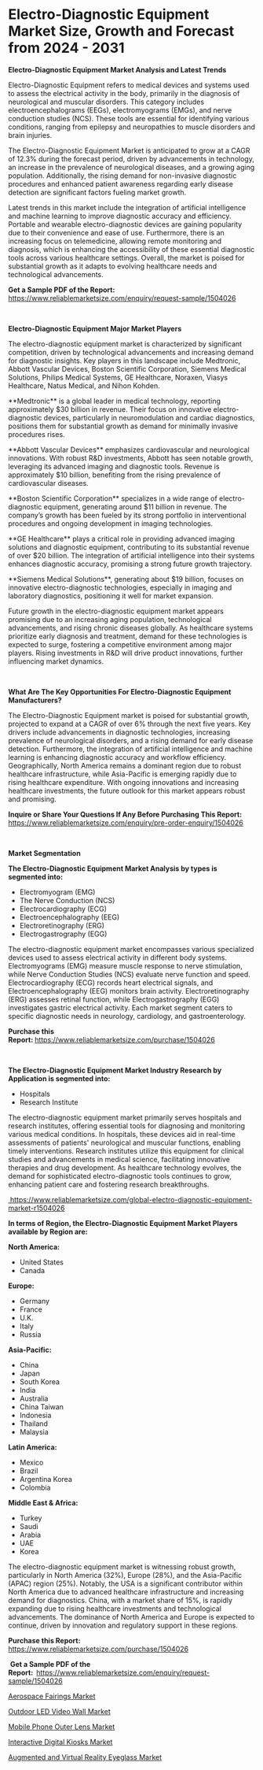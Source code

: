 <p><h1>Electro-Diagnostic Equipment Market Size, Growth and Forecast from 2024 - 2031</h1></p><p><strong>Electro-Diagnostic Equipment Market Analysis and Latest Trends</strong></p>
<p><p>Electro-Diagnostic Equipment refers to medical devices and systems used to assess the electrical activity in the body, primarily in the diagnosis of neurological and muscular disorders. This category includes electroencephalograms (EEGs), electromyograms (EMGs), and nerve conduction studies (NCS). These tools are essential for identifying various conditions, ranging from epilepsy and neuropathies to muscle disorders and brain injuries.</p><p>The Electro-Diagnostic Equipment Market is anticipated to grow at a CAGR of 12.3% during the forecast period, driven by advancements in technology, an increase in the prevalence of neurological diseases, and a growing aging population. Additionally, the rising demand for non-invasive diagnostic procedures and enhanced patient awareness regarding early disease detection are significant factors fueling market growth.</p><p>Latest trends in this market include the integration of artificial intelligence and machine learning to improve diagnostic accuracy and efficiency. Portable and wearable electro-diagnostic devices are gaining popularity due to their convenience and ease of use. Furthermore, there is an increasing focus on telemedicine, allowing remote monitoring and diagnosis, which is enhancing the accessibility of these essential diagnostic tools across various healthcare settings. Overall, the market is poised for substantial growth as it adapts to evolving healthcare needs and technological advancements.</p></p>
<p><strong>Get a Sample PDF of the Report:&nbsp;</strong> <a href="https://www.reliablemarketsize.com/enquiry/request-sample/1504026?utm_campaign=1180&utm_medium=2&utm_source=Github&utm_content=ia&utm_term=27092024&utm_id=electro-diagnostic-equipment">https://www.reliablemarketsize.com/enquiry/request-sample/1504026</a></p>
<p>&nbsp;</p>
<p><strong>Electro-Diagnostic Equipment Major Market Players</strong></p>
<p><p>The electro-diagnostic equipment market is characterized by significant competition, driven by technological advancements and increasing demand for diagnostic insights. Key players in this landscape include Medtronic, Abbott Vascular Devices, Boston Scientific Corporation, Siemens Medical Solutions, Philips Medical Systems, GE Healthcare, Noraxen, Viasys Healthcare, Natus Medical, and Nihon Kohden.</p><p>**Medtronic** is a global leader in medical technology, reporting approximately $30 billion in revenue. Their focus on innovative electro-diagnostic devices, particularly in neuromodulation and cardiac diagnostics, positions them for substantial growth as demand for minimally invasive procedures rises.</p><p>**Abbott Vascular Devices** emphasizes cardiovascular and neurological innovations. With robust R&D investments, Abbott has seen notable growth, leveraging its advanced imaging and diagnostic tools. Revenue is approximately $10 billion, benefiting from the rising prevalence of cardiovascular diseases.</p><p>**Boston Scientific Corporation** specializes in a wide range of electro-diagnostic equipment, generating around $11 billion in revenue. The company’s growth has been fueled by its strong portfolio in interventional procedures and ongoing development in imaging technologies.</p><p>**GE Healthcare** plays a critical role in providing advanced imaging solutions and diagnostic equipment, contributing to its substantial revenue of over $20 billion. The integration of artificial intelligence into their systems enhances diagnostic accuracy, promising a strong future growth trajectory.</p><p>**Siemens Medical Solutions**, generating about $19 billion, focuses on innovative electro-diagnostic technologies, especially in imaging and laboratory diagnostics, positioning it well for market expansion.</p><p>Future growth in the electro-diagnostic equipment market appears promising due to an increasing aging population, technological advancements, and rising chronic diseases globally. As healthcare systems prioritize early diagnosis and treatment, demand for these technologies is expected to surge, fostering a competitive environment among major players. Rising investments in R&D will drive product innovations, further influencing market dynamics.</p></p>
<p>&nbsp;</p>
<p><strong>What Are The Key Opportunities For Electro-Diagnostic Equipment Manufacturers?</strong></p>
<p><p>The Electro-Diagnostic Equipment market is poised for substantial growth, projected to expand at a CAGR of over 6% through the next five years. Key drivers include advancements in diagnostic technologies, increasing prevalence of neurological disorders, and a rising demand for early disease detection. Furthermore, the integration of artificial intelligence and machine learning is enhancing diagnostic accuracy and workflow efficiency. Geographically, North America remains a dominant region due to robust healthcare infrastructure, while Asia-Pacific is emerging rapidly due to rising healthcare expenditure. With ongoing innovations and increasing healthcare investments, the future outlook for this market appears robust and promising.</p></p>
<p><strong>Inquire or Share Your Questions If Any Before Purchasing This Report:</strong> <a href="https://www.reliablemarketsize.com/enquiry/pre-order-enquiry/1504026?utm_campaign=1180&utm_medium=2&utm_source=Github&utm_content=ia&utm_term=27092024&utm_id=electro-diagnostic-equipment">https://www.reliablemarketsize.com/enquiry/pre-order-enquiry/1504026</a></p>
<p>&nbsp;</p>
<p><strong>Market Segmentation</strong></p>
<p><strong>The Electro-Diagnostic Equipment Market Analysis by types is segmented into:</strong></p>
<p><ul><li>Electromyogram (EMG)</li><li>The Nerve Conduction (NCS)</li><li>Electrocardiography (ECG)</li><li>Electroencephalography (EEG)</li><li>Electroretinography (ERG)</li><li>Electrogastrography (EGG)</li></ul></p>
<p><p>The electro-diagnostic equipment market encompasses various specialized devices used to assess electrical activity in different body systems. Electromyograms (EMG) measure muscle response to nerve stimulation, while Nerve Conduction Studies (NCS) evaluate nerve function and speed. Electrocardiography (ECG) records heart electrical signals, and Electroencephalography (EEG) monitors brain activity. Electroretinography (ERG) assesses retinal function, while Electrogastrography (EGG) investigates gastric electrical activity. Each market segment caters to specific diagnostic needs in neurology, cardiology, and gastroenterology.</p></p>
<p><strong>Purchase this Report:&nbsp;</strong><a href="https://www.reliablemarketsize.com/purchase/1504026?utm_campaign=1180&utm_medium=2&utm_source=Github&utm_content=ia&utm_term=27092024&utm_id=electro-diagnostic-equipment">https://www.reliablemarketsize.com/purchase/1504026</a></p>
<p>&nbsp;</p>
<p><strong>The Electro-Diagnostic Equipment Market Industry Research by Application is segmented into:</strong></p>
<p><ul><li>Hospitals</li><li>Research Institute</li></ul></p>
<p><p>The electro-diagnostic equipment market primarily serves hospitals and research institutes, offering essential tools for diagnosing and monitoring various medical conditions. In hospitals, these devices aid in real-time assessments of patients' neurological and muscular functions, enabling timely interventions. Research institutes utilize this equipment for clinical studies and advancements in medical science, facilitating innovative therapies and drug development. As healthcare technology evolves, the demand for sophisticated electro-diagnostic tools continues to grow, enhancing patient care and fostering research breakthroughs.</p></p>
<p><a href="https://www.reliablemarketsize.com/global-electro-diagnostic-equipment-market-r1504026?utm_campaign=1180&utm_medium=2&utm_source=Github&utm_content=ia&utm_term=27092024&utm_id=electro-diagnostic-equipment">&nbsp;https://www.reliablemarketsize.com/global-electro-diagnostic-equipment-market-r1504026</a></p>
<p><strong>In terms of Region, the Electro-Diagnostic Equipment Market Players available by Region are:</strong></p>
<p>
    <p> <strong> North America: </strong>
        <ul>
            <li>United States</li>
            <li>Canada</li>
        </ul>
        </p> 
    <p> <strong> Europe: </strong>
        <ul>
            <li>Germany</li>
            <li>France</li>
            <li>U.K.</li>
            <li>Italy</li>
            <li>Russia</li>
        </ul>
        </p> 
    <p> <strong> Asia-Pacific: </strong>
        <ul>
            <li>China</li>
            <li>Japan</li>
            <li>South Korea</li>
            <li>India</li>
            <li>Australia</li>
            <li>China Taiwan</li>
            <li>Indonesia</li>
            <li>Thailand</li>
            <li>Malaysia</li>
        </ul>
        </p> 
    <p> <strong> Latin America: </strong>
        <ul>
            <li>Mexico</li>
            <li>Brazil</li>
            <li>Argentina Korea</li>
            <li>Colombia</li>
        </ul>
        </p> 
    <p> <strong> Middle East & Africa: </strong>
        <ul>
            <li>Turkey</li>
            <li>Saudi</li>
            <li>Arabia</li>
            <li>UAE</li>
            <li>Korea</li>
        </ul>
    </p>
    </p>
<p><p>The electro-diagnostic equipment market is witnessing robust growth, particularly in North America (32%), Europe (28%), and the Asia-Pacific (APAC) region (25%). Notably, the USA is a significant contributor within North America due to advanced healthcare infrastructure and increasing demand for diagnostics. China, with a market share of 15%, is rapidly expanding due to rising healthcare investments and technological advancements. The dominance of North America and Europe is expected to continue, driven by innovation and regulatory support in these regions.</p></p>
<p><strong>Purchase this Report: </strong><a href="https://www.reliablemarketsize.com/purchase/1504026?utm_campaign=1180&utm_medium=2&utm_source=Github&utm_content=ia&utm_term=27092024&utm_id=electro-diagnostic-equipment">https://www.reliablemarketsize.com/purchase/1504026</a></p>
<p>&nbsp;<strong>Get a Sample PDF of the Report:&nbsp;&nbsp;</strong><a href="https://www.reliablemarketsize.com/enquiry/request-sample/1504026?utm_campaign=1180&utm_medium=2&utm_source=Github&utm_content=ia&utm_term=27092024&utm_id=electro-diagnostic-equipment">https://www.reliablemarketsize.com/enquiry/request-sample/1504026</a></p>
<p><strong></strong></p>
<p><p><a href="https://github.com/BryceTownsendr/Market-Research-Report-List-6/blob/main/aerospace-fairings-market.md?utm_campaign=1180&utm_medium=2&utm_source=Github&utm_content=ia&utm_term=27092024&utm_id=electro-diagnostic-equipment">Aerospace Fairings Market</a></p><p><a href="https://www.linkedin.com/pulse/global-outdoor-led-video-wall-industry-research-report-k8bge?trackingId=mGIODIK2SdmNhzD%2F20sXAw%3D%3D&utm_campaign=1180&utm_medium=2&utm_source=Github&utm_content=ia&utm_term=27092024&utm_id=electro-diagnostic-equipment">Outdoor LED Video Wall Market</a></p><p><a href="https://issuu.com/reportprime-2/docs/mobile-phone-outer-lens-market-size_a3ee9755be9c02?utm_campaign=1180&utm_medium=2&utm_source=Github&utm_content=ia&utm_term=27092024&utm_id=electro-diagnostic-equipment">Mobile Phone Outer Lens Market</a></p><p><a href="https://www.linkedin.com/pulse/how-regional-markets-adapting-interactive-digital-kiosks-market-3hple?trackingId=K9xTru7uRlePsCYfvat6IA%3D%3D&utm_campaign=1180&utm_medium=2&utm_source=Github&utm_content=ia&utm_term=27092024&utm_id=electro-diagnostic-equipment">Interactive Digital Kiosks Market</a></p><p><a href="https://issuu.com/reportprime-2/docs/augmented-and-virtual-reality-eyegl_37c4756aaca7f8?utm_campaign=1180&utm_medium=2&utm_source=Github&utm_content=ia&utm_term=27092024&utm_id=electro-diagnostic-equipment">Augmented and Virtual Reality Eyeglass Market</a></p></p>